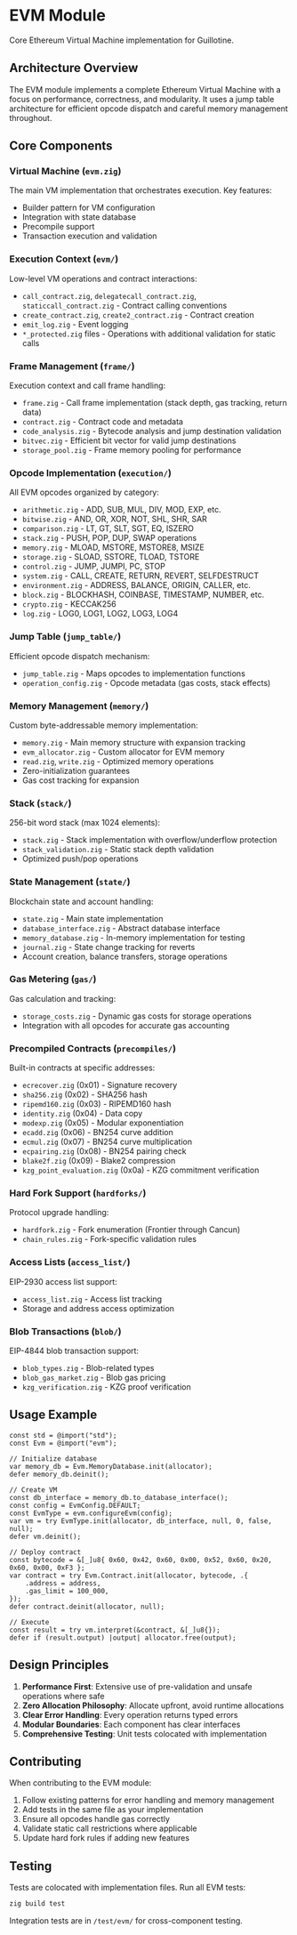 # EVM Module

Core Ethereum Virtual Machine implementation for Guillotine.

## Architecture Overview

The EVM module implements a complete Ethereum Virtual Machine with a focus on performance, correctness, and modularity. It uses a jump table architecture for efficient opcode dispatch and careful memory management throughout.

## Core Components

### Virtual Machine (`evm.zig`)

The main VM implementation that orchestrates execution. Key features:
- Builder pattern for VM configuration
- Integration with state database
- Precompile support
- Transaction execution and validation

### Execution Context (`evm/`)

Low-level VM operations and contract interactions:
- `call_contract.zig`, `delegatecall_contract.zig`, `staticcall_contract.zig` - Contract calling conventions
- `create_contract.zig`, `create2_contract.zig` - Contract creation
- `emit_log.zig` - Event logging
- `*_protected.zig` files - Operations with additional validation for static calls

### Frame Management (`frame/`)

Execution context and call frame handling:
- `frame.zig` - Call frame implementation (stack depth, gas tracking, return data)
- `contract.zig` - Contract code and metadata
- `code_analysis.zig` - Bytecode analysis and jump destination validation
- `bitvec.zig` - Efficient bit vector for valid jump destinations
- `storage_pool.zig` - Frame memory pooling for performance

### Opcode Implementation (`execution/`)

All EVM opcodes organized by category:
- `arithmetic.zig` - ADD, SUB, MUL, DIV, MOD, EXP, etc.
- `bitwise.zig` - AND, OR, XOR, NOT, SHL, SHR, SAR
- `comparison.zig` - LT, GT, SLT, SGT, EQ, ISZERO
- `stack.zig` - PUSH, POP, DUP, SWAP operations
- `memory.zig` - MLOAD, MSTORE, MSTORE8, MSIZE
- `storage.zig` - SLOAD, SSTORE, TLOAD, TSTORE
- `control.zig` - JUMP, JUMPI, PC, STOP
- `system.zig` - CALL, CREATE, RETURN, REVERT, SELFDESTRUCT
- `environment.zig` - ADDRESS, BALANCE, ORIGIN, CALLER, etc.
- `block.zig` - BLOCKHASH, COINBASE, TIMESTAMP, NUMBER, etc.
- `crypto.zig` - KECCAK256
- `log.zig` - LOG0, LOG1, LOG2, LOG3, LOG4

### Jump Table (`jump_table/`)

Efficient opcode dispatch mechanism:
- `jump_table.zig` - Maps opcodes to implementation functions
- `operation_config.zig` - Opcode metadata (gas costs, stack effects)

### Memory Management (`memory/`)

Custom byte-addressable memory implementation:
- `memory.zig` - Main memory structure with expansion tracking
- `evm_allocator.zig` - Custom allocator for EVM memory
- `read.zig`, `write.zig` - Optimized memory operations
- Zero-initialization guarantees
- Gas cost tracking for expansion

### Stack (`stack/`)

256-bit word stack (max 1024 elements):
- `stack.zig` - Stack implementation with overflow/underflow protection
- `stack_validation.zig` - Static stack depth validation
- Optimized push/pop operations

### State Management (`state/`)

Blockchain state and account handling:
- `state.zig` - Main state implementation
- `database_interface.zig` - Abstract database interface
- `memory_database.zig` - In-memory implementation for testing
- `journal.zig` - State change tracking for reverts
- Account creation, balance transfers, storage operations

### Gas Metering (`gas/`)

Gas calculation and tracking:
- `storage_costs.zig` - Dynamic gas costs for storage operations
- Integration with all opcodes for accurate gas accounting

### Precompiled Contracts (`precompiles/`)

Built-in contracts at specific addresses:
- `ecrecover.zig` (0x01) - Signature recovery
- `sha256.zig` (0x02) - SHA256 hash
- `ripemd160.zig` (0x03) - RIPEMD160 hash
- `identity.zig` (0x04) - Data copy
- `modexp.zig` (0x05) - Modular exponentiation
- `ecadd.zig` (0x06) - BN254 curve addition
- `ecmul.zig` (0x07) - BN254 curve multiplication
- `ecpairing.zig` (0x08) - BN254 pairing check
- `blake2f.zig` (0x09) - Blake2 compression
- `kzg_point_evaluation.zig` (0x0a) - KZG commitment verification

### Hard Fork Support (`hardforks/`)

Protocol upgrade handling:
- `hardfork.zig` - Fork enumeration (Frontier through Cancun)
- `chain_rules.zig` - Fork-specific validation rules

### Access Lists (`access_list/`)

EIP-2930 access list support:
- `access_list.zig` - Access list tracking
- Storage and address access optimization

### Blob Transactions (`blob/`)

EIP-4844 blob transaction support:
- `blob_types.zig` - Blob-related types
- `blob_gas_market.zig` - Blob gas pricing
- `kzg_verification.zig` - KZG proof verification

## Usage Example

```zig
const std = @import("std");
const Evm = @import("evm");

// Initialize database
var memory_db = Evm.MemoryDatabase.init(allocator);
defer memory_db.deinit();

// Create VM
const db_interface = memory_db.to_database_interface();
const config = EvmConfig.DEFAULT;
const EvmType = evm.configureEvm(config);
var vm = try EvmType.init(allocator, db_interface, null, 0, false, null);
defer vm.deinit();

// Deploy contract
const bytecode = &[_]u8{ 0x60, 0x42, 0x60, 0x00, 0x52, 0x60, 0x20, 0x60, 0x00, 0xF3 };
var contract = try Evm.Contract.init(allocator, bytecode, .{
    .address = address,
    .gas_limit = 100_000,
});
defer contract.deinit(allocator, null);

// Execute
const result = try vm.interpret(&contract, &[_]u8{});
defer if (result.output) |output| allocator.free(output);
```

## Design Principles

1. **Performance First**: Extensive use of pre-validation and unsafe operations where safe
2. **Zero Allocation Philosophy**: Allocate upfront, avoid runtime allocations
3. **Clear Error Handling**: Every operation returns typed errors
4. **Modular Boundaries**: Each component has clear interfaces
5. **Comprehensive Testing**: Unit tests colocated with implementation

## Contributing

When contributing to the EVM module:
1. Follow existing patterns for error handling and memory management
2. Add tests in the same file as your implementation
3. Ensure all opcodes handle gas correctly
4. Validate static call restrictions where applicable
5. Update hard fork rules if adding new features

## Testing

Tests are colocated with implementation files. Run all EVM tests:
```bash
zig build test
```

Integration tests are in `/test/evm/` for cross-component testing.